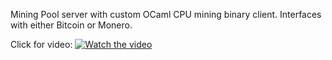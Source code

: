 Mining Pool server with custom OCaml CPU mining binary client. Interfaces with either Bitcoin or Monero.

Click for video:
[![Watch the video](https://img.youtube.com/vi/rr0UxM84AII/maxresdefault.jpg)](https://youtu.be/rr0UxM84AII)

